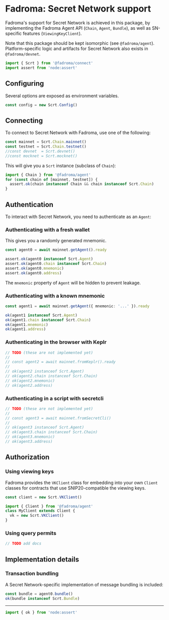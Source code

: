 # Fadroma: Secret Network support

Fadroma's support for Secret Network is achieved in this package,
by implementing the Fadroma Agent API (`Chain`, `Agent`, `Bundle`),
as well as SN-specific features (`ViewingKeyClient`).

Note that this package should be kept isomorphic (see `@fadroma/agent`).
Platform-specific logic and artifacts for Secret Network also exists
in `@fadroma/devnet`.

```typescript
import { Scrt } from '@fadroma/connect'
import assert from 'node:assert'
```

## Configuring

Several options are exposed as environment variables.

```typescript
const config = new Scrt.Config()
```

## Connecting

To connect to Secret Network with Fadroma, use one of the following:

```typescript
const mainnet = Scrt.Chain.mainnet()
const testnet = Scrt.Chain.testnet()
//const devnet  = Scrt.devnet()
//const mocknet = Scrt.mocknet()
```

This will give you a `Scrt` instance (subclass of `Chain`):

```typescript
import { Chain } from '@fadroma/agent'
for (const chain of [mainnet, testnet]) {
  assert.ok(chain instanceof Chain && chain instanceof Scrt.Chain)
}
```

## Authentication

To interact with Secret Network, you need to authenticate as an `Agent`:

### Authenticating with a fresh wallet

This gives you a randomly generated mnemonic.

```typescript
const agent0 = await mainnet.getAgent().ready

assert.ok(agent0 instanceof Scrt.Agent)
assert.ok(agent0.chain instanceof Scrt.Chain)
assert.ok(agent0.mnemonic)
assert.ok(agent0.address)
```

The `mnemonic` property of `Agent` will be hidden to prevent leakage.

### Authenticating with a known mnemonic

```typescript
const agent1 = await mainnet.getAgent({ mnemonic: '...' }).ready

ok(agent1 instanceof Scrt.Agent)
ok(agent1.chain instanceof Scrt.Chain)
ok(agent1.mnemonic)
ok(agent1.address)
```

### Authenticating in the browser with Keplr

```typescript
// TODO (these are not implemented yet)
//
// const agent2 = await mainnet.fromKeplr().ready
//
// ok(agent2 instanceof Scrt.Agent)
// ok(agent2.chain instanceof Scrt.Chain)
// ok(agent2.mnemonic)
// ok(agent2.address)
```

### Authenticating in a script with secretcli

```typescript
// TODO (these are not implemented yet)
//
// const agent3 = await mainnet.fromSecretCli()
//
// ok(agent3 instanceof Scrt.Agent)
// ok(agent3.chain instanceof Scrt.Chain)
// ok(agent3.mnemonic)
// ok(agent3.address)
```

## Authorization

### Using viewing keys

Fadroma provides the `VKClient` class for embedding into your own `Client` classes
for contracts that use SNIP20-compatible the viewing keys.

```typescript
const client = new Scrt.VKClient()
```

```typescript
import { Client } from '@fadroma/agent'
class MyClient extends Client {
  vk = new Scrt.VKClient()
}
```

### Using query permits

```typescript
// TODO add docs
```

## Implementation details

### Transaction bundling

A Secret Network-specific implementation of message bundling is included:

```typescript
const bundle = agent0.bundle()
ok(bundle instanceof Scrt.Bundle)
```

---

```typescript
import { ok } from 'node:assert'
```
